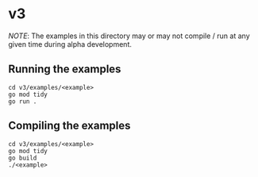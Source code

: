 # v3

*NOTE*: The examples in this directory may or may not compile / run at any given time during alpha development.


## Running the examples

    cd v3/examples/<example>
    go mod tidy
    go run .

## Compiling the examples

    cd v3/examples/<example>
    go mod tidy
    go build
    ./<example>
